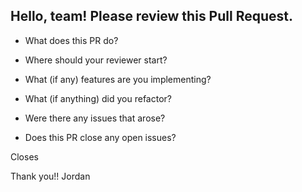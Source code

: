 ## Hello, team! Please review this Pull Request.

* What does this PR do?

* Where should your reviewer start? 

* What (if any) features are you implementing?

* What (if anything) did you refactor?

* Were there any issues that arose?

* Does this PR close any open issues?

Closes 

Thank you!! Jordan
